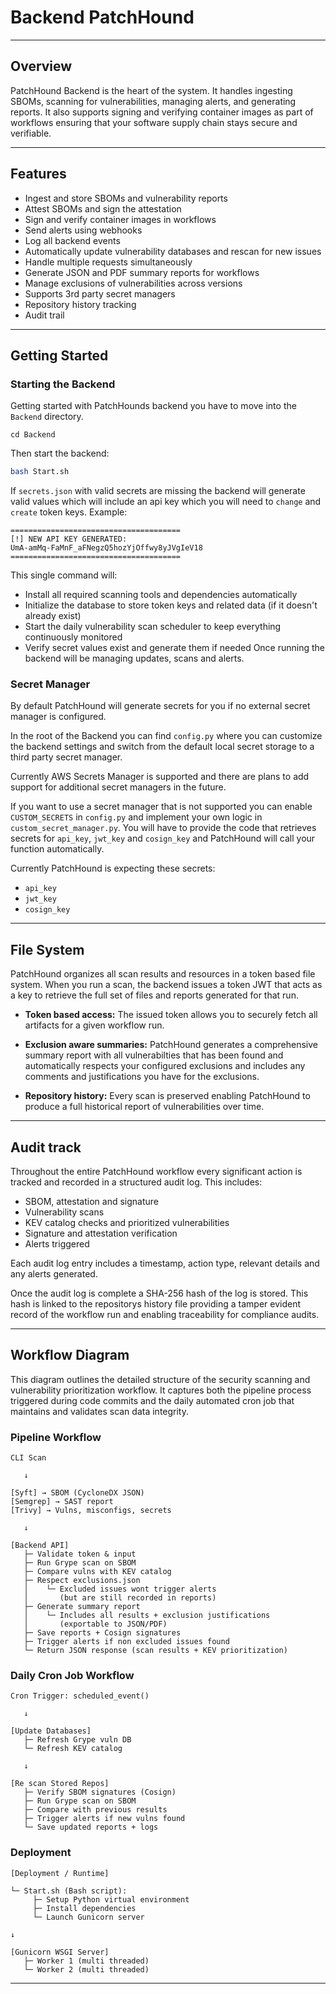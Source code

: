 # Backend PatchHound

---

## Overview

PatchHound Backend is the heart of the system. It handles ingesting SBOMs, scanning for vulnerabilities, managing alerts, and generating reports. It also supports signing and verifying container images as part of workflows ensuring that your software supply chain stays secure and verifiable.

---

## Features

- Ingest and store SBOMs and vulnerability reports
- Attest SBOMs and sign the attestation
- Sign and verify container images in workflows
- Send alerts using webhooks
- Log all backend events
- Automatically update vulnerability databases and rescan for new issues
- Handle multiple requests simultaneously
- Generate JSON and PDF summary reports for workflows
- Manage exclusions of vulnerabilities across versions
- Supports 3rd party secret managers
- Repository history tracking
- Audit trail

---

## Getting Started

### Starting the Backend  

Getting started with PatchHounds backend you have to move into the `Backend` directory.
```
cd Backend
```

Then start the backend:
```bash
bash Start.sh
```

If `secrets.json` with valid secrets are missing the backend will generate valid values which will include an api key which you will need to `change` and `create` token keys.
Example:
```
======================================
[!] NEW API KEY GENERATED:
UmA-amMq-FaMnF_aFNegzQ5hozYjOffwy8yJVgIeV18
======================================
```

This single command will:
- Install all required scanning tools and dependencies automatically
- Initialize the database to store token keys and related data (if it doesn't already exist)
- Start the daily vulnerability scan scheduler to keep everything continuously monitored
- Verify secret values exist and generate them if needed
Once running the backend will be managing updates, scans and alerts. 

### Secret Manager

By default PatchHound will generate secrets for you if no external secret manager is configured. 

In the root of the Backend you can find `config.py` where you can customize the backend settings and switch from the default local secret storage to a third party secret manager. 

Currently AWS Secrets Manager is supported and there are plans to add support for additional secret managers in the future. 

If you want to use a secret manager that is not supported you can enable `CUSTOM_SECRETS` in `config.py` and implement your own logic in `custom_secret_manager.py`. You will have to provide the code that retrieves secrets for `api_key`, `jwt_key` and `cosign_key` and PatchHound will call your function automatically. 

Currently PatchHound is expecting these secrets:
- `api_key`
- `jwt_key`
- `cosign_key`

---

## File System

PatchHound organizes all scan results and resources in a token based file system.
When you run a scan, the backend issues a token JWT that acts as a key to retrieve the full set of files and reports generated for that run.

- **Token based access:** The issued token allows you to securely fetch all artifacts for a given workflow run.

- **Exclusion aware summaries:** PatchHound generates a comprehensive summary report with all vulnerabilties that has been found and automatically respects your configured exclusions and includes any comments and justifications you have for the exclusions.

- **Repository history:** Every scan is preserved enabling PatchHound to produce a full historical report of vulnerabilities over time.

---

## Audit track

Throughout the entire PatchHound workflow every significant action is tracked and recorded in a structured audit log. This includes:

- SBOM, attestation and signature
- Vulnerability scans
- KEV catalog checks and prioritized vulnerabilities
- Signature and attestation verification
- Alerts triggered

Each audit log entry includes a timestamp, action type, relevant details and any alerts generated. 

Once the audit log is complete a SHA-256 hash of the log is stored. This hash is linked to the repositorys history file providing a tamper evident record of the workflow run and enabling traceability for compliance audits. 

---

## Workflow Diagram

This diagram outlines the detailed structure of the security scanning and vulnerability prioritization workflow. It captures both the pipeline process triggered during code commits and the daily automated cron job that maintains and validates scan data integrity.

### Pipeline Workflow

```
CLI Scan

   ↓

[Syft] → SBOM (CycloneDX JSON)
[Semgrep] → SAST report
[Trivy] → Vulns, misconfigs, secrets

   ↓

[Backend API]
   ├─ Validate token & input
   ├─ Run Grype scan on SBOM
   ├─ Compare vulns with KEV catalog
   ├─ Respect exclusions.json
   │    └─ Excluded issues wont trigger alerts
   │       (but are still recorded in reports)
   ├─ Generate summary report
   │    └─ Includes all results + exclusion justifications
   │       (exportable to JSON/PDF)
   ├─ Save reports + Cosign signatures
   ├─ Trigger alerts if non excluded issues found
   └─ Return JSON response (scan results + KEV prioritization)
```
### Daily Cron Job Workflow

```
Cron Trigger: scheduled_event()

   ↓

[Update Databases]
   ├─ Refresh Grype vuln DB
   └─ Refresh KEV catalog

   ↓

[Re scan Stored Repos]
   ├─ Verify SBOM signatures (Cosign)
   ├─ Run Grype scan on SBOM
   ├─ Compare with previous results
   ├─ Trigger alerts if new vulns found
   └─ Save updated reports + logs
```
### Deployment

```
[Deployment / Runtime]

└─ Start.sh (Bash script):
     ├─ Setup Python virtual environment
     ├─ Install dependencies
     └─ Launch Gunicorn server

↓

[Gunicorn WSGI Server]
   ├─ Worker 1 (multi threaded)
   └─ Worker 2 (multi threaded)
```

---